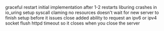 

graceful restart initial implementation
  after 1-2 restarts liburing crashes in io_uring setup syscall claming no resources
  doesn't wait for new server to finish setup before it issues close
added ability to request an ipv6 or ipv4 socket
flush httpd timeout so it closes when you close the server
